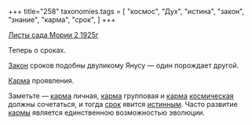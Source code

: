 +++
title="258"
taxonomies.tags = [
 "космос",
 "Дух",
 "истина",
 "закон",
 "знание",
 "карма",
 "срок",
]
+++

[Листы сада Мории 2 1925г](/agni/1925)

Теперь о сроках.   

[Закон](/tags/закон) сроков подобны двуликому Янусу — один порождает другой.   

[Карма](/tags/срок) проявления.   

Заметьте — [карма](/tags/карма) личная, [карма](/tags/карма) групповая и [карма](/tags/карма) [космическая](/tags/космос) должны сочетаться, и тогда [срок](/tags/срок) явится [истинным](/tags/истина). Часто развитие [кармы](/tags/карма) является единственною возможностью эволюции.   

